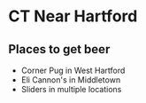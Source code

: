 # CT Near Hartford

## Places to get beer
- Corner Pug in West Hartford
- Eli Cannon's in Middletown
- Sliders in multiple locations

